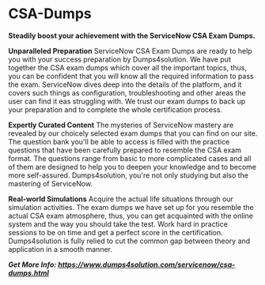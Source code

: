 # CSA-Dumps

**Steadily boost your achievement with the ServiceNow CSA Exam Dumps.**

**Unparalleled Preparation**
ServiceNow CSA Exam Dumps are ready to help you with your success preparation by Dumps4solution. We have put together the CSA exam dumps which cover all the important topics, thus, you can be confident that you will know all the required information to pass the exam. ServiceNow dives deep into the details of the platform, and it covers such things as configuration, troubleshooting and other areas the user can find it eas struggling with. We trust our exam dumps to back up your preparation and to complete the whole certification process. 
 
**Expertly Curated Content**
The mysteries of ServiceNow mastery are revealed by our choicely selected exam dumps that you can find on our site. The question bank you'll be able to access is filled with the practice questions that have been carefully prepared to resemble the CSA exam format. The questions range from basic to more complicated cases and all of them are designed to help you to deepen your knowledge and to become more self-assured. Dumps4solution, you're not only studying but also the mastering of ServiceNow. 
 
**Real-world Simulations**
Acquire the actual life situations through our simulation activities. The exam dumps we have set up for you resemble the actual CSA exam atmosphere, thus, you can get acquainted with the online system and the way you should take the test. Work hard in practice sessions to be on time and get a perfect score in the certification. Dumps4solution is fully relied to cut the common gap between theory and application in a smooth manner. 

_**Get More Info: https://www.dumps4solution.com/servicenow/csa-dumps.html**_
